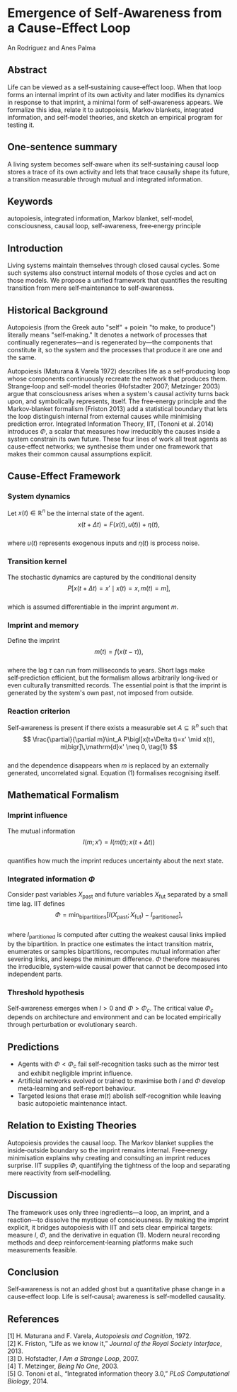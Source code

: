 # Emergence of Self-Awareness from a Cause-Effect Loop  
An Rodriguez and Anes Palma  

## Abstract  
Life can be viewed as a self‑sustaining cause‑effect loop. When that loop forms an internal imprint of its own activity and later modifies its dynamics in response to that imprint, a minimal form of self‑awareness appears. We formalize this idea, relate it to autopoiesis, Markov blankets, integrated information, and self‑model theories, and sketch an empirical program for testing it.  

## One‑sentence summary
A living system becomes self‑aware when its self‑sustaining causal loop stores a trace of its own activity and lets that trace causally shape its future, a transition measurable through mutual and integrated information.

## Keywords
autopoiesis, integrated information, Markov blanket, self‑model, consciousness, causal loop, self‑awareness, free‑energy principle

## Introduction  
Living systems maintain themselves through closed causal cycles. Some such systems also construct internal models of those cycles and act on those models. We propose a unified framework that quantifies the resulting transition from mere self‑maintenance to self‑awareness.  

## Historical Background
Autopoiesis (from the Greek auto "self" + poiein "to make, to produce") literally means "self‑making." It denotes a network of processes that continually regenerates—and is regenerated by—the components that constitute it, so the system and the processes that produce it are one and the same.

Autopoiesis (Maturana & Varela 1972) describes life as a self‑producing loop whose components continuously recreate the network that produces them. Strange‑loop and self‑model theories (Hofstadter 2007; Metzinger 2003) argue that consciousness arises when a system's causal activity turns back upon, and symbolically represents, itself. The free‑energy principle and the Markov‑blanket formalism (Friston 2013) add a statistical boundary that lets the loop distinguish internal from external causes while minimising prediction error. Integrated Information Theory, IIT, (Tononi et al. 2014) introduces $\Phi$, a scalar that measures how irreducibly the causes inside a system constrain its own future. These four lines of work all treat agents as cause‑effect networks; we synthesise them under one framework that makes their common causal assumptions explicit.  

## Cause‑Effect Framework  
### System dynamics  
Let $x(t) \in \mathbb{R}^n$ be the internal state of the agent.  
$$
  x(t+\Delta t) = F\bigl(x(t),u(t)\bigr) + \eta(t),
$$  
where $u(t)$ represents exogenous inputs and $\eta(t)$ is process noise.  

### Transition kernel  
The stochastic dynamics are captured by the conditional density  
$$
  P\bigl[x(t+\Delta t)=x' \mid x(t)=x, m(t)=m\bigr],
$$  
which is assumed differentiable in the imprint argument $m$.  

### Imprint and memory  
Define the imprint  
$$
  m(t) = f\bigl(x(t-\tau)\bigr),
$$  
where the lag $\tau$ can run from milliseconds to years. Short lags make self‑prediction efficient, but the formalism allows arbitrarily long‑lived or even culturally transmitted records. The essential point is that the imprint is generated by the system's own past, not imposed from outside.  

### Reaction criterion  
Self‑awareness is present if there exists a measurable set $A \subseteq \mathbb{R}^n$ such that  
$$
  \frac{\partial}{\partial m}\int_A P\bigl[x(t+\Delta t)=x' \mid x(t), m\bigr]\,\mathrm{d}x' \neq 0,
  \tag{1}
$$  
and the dependence disappears when $m$ is replaced by an externally generated, uncorrelated signal. Equation (1) formalises recognising itself.  

## Mathematical Formalism  
### Imprint influence  
The mutual information  
$$
  I(m;x') = I\bigl(m(t); x(t+\Delta t)\bigr)
$$  
quantifies how much the imprint reduces uncertainty about the next state.  

### Integrated information $\Phi$  
Consider past variables $X_{\text{past}}$ and future variables $X_{\text{fut}}$ separated by a small time lag. IIT defines  
$$
  \Phi = \min_{\text{bipartitions}}
  \bigl[ I\bigl(X_{\text{past}}; X_{\text{fut}}\bigr) - I_{\text{partitioned}} \bigr],
$$  
where $I_{\text{partitioned}}$ is computed after cutting the weakest causal links implied by the bipartition. In practice one estimates the intact transition matrix, enumerates or samples bipartitions, recomputes mutual information after severing links, and keeps the minimum difference. $\Phi$ therefore measures the irreducible, system‑wide causal power that cannot be decomposed into independent parts.  

### Threshold hypothesis  
Self‑awareness emerges when $I > 0$ and $\Phi > \Phi_c$. The critical value $\Phi_c$ depends on architecture and environment and can be located empirically through perturbation or evolutionary search.  

## Predictions  
* Agents with $\Phi < \Phi_c$ fail self‑recognition tasks such as the mirror test and exhibit negligible imprint influence.  
* Artificial networks evolved or trained to maximise both $I$ and $\Phi$ develop meta‑learning and self‑report behaviour.  
* Targeted lesions that erase $m(t)$ abolish self‑recognition while leaving basic autopoietic maintenance intact.  

## Relation to Existing Theories  
Autopoiesis provides the causal loop. The Markov blanket supplies the inside‑outside boundary so the imprint remains internal. Free‑energy minimisation explains why creating and consulting an imprint reduces surprise. IIT supplies $\Phi$, quantifying the tightness of the loop and separating mere reactivity from self‑modelling.  

## Discussion  
The framework uses only three ingredients—a loop, an imprint, and a reaction—to dissolve the mystique of consciousness. By making the imprint explicit, it bridges autopoiesis with IIT and sets clear empirical targets: measure $I$, $\Phi$, and the derivative in equation (1). Modern neural recording methods and deep reinforcement‑learning platforms make such measurements feasible.  

## Conclusion  
Self‑awareness is not an added ghost but a quantitative phase change in a cause‑effect loop. Life is self‑causal; awareness is self‑modelled causality.  

## References  
[1] H. Maturana and F. Varela, *Autopoiesis and Cognition*, 1972.  
[2] K. Friston, “Life as we know it,” *Journal of the Royal Society Interface*, 2013.  
[3] D. Hofstadter, *I Am a Strange Loop*, 2007.  
[4] T. Metzinger, *Being No One*, 2003.  
[5] G. Tononi et al., “Integrated information theory 3.0,” *PLoS Computational Biology*, 2014.  
